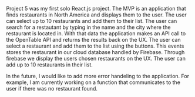 Project 5 was my first solo React.js project.
The MVP is an application that finds restaurants in North America and displays them to the user. The user can select up to 10 restaurants and add them to their list.
The user can search for a restautant by typing in the name and the city where the restaurant is located in. With that data the application makes an API call to the OpenTable API and returns the results back on the UX. The user can select a restaurant and add them to the list using the buttons. This events stores the restaurant in our cloud database handled by Firebase. Through firebase we display the users chosen restaurants on the UX. The user can add up to 10 restaurants in their list.

In the future, I would like to add more error handeling to the application. For example, I am currently working on a function that communicates to the user if there was no restaurant found.